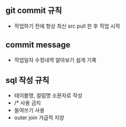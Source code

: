 ## git commit 규칙
 - 작업하기 전에 항상 최신 src pull 한 후 작업 시작

## commit message
 - 작업일자 수정내역 알아보기 쉽게 기록

## sql 작성 규칙
 - 테이블명, 컬럼명 소문자로 작성
 - /* 사용 금지
 - 들여쓰기 사용
 - outer join 가급적 지양

